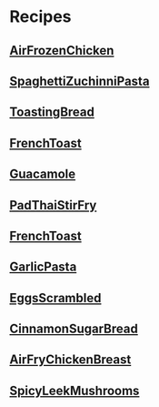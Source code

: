 # Recipes 


## [AirFrozenChicken](https://rawgit.com/clickthisnick/recipes/master/dist/AirFrozenChicken.html)

## [SpaghettiZuchinniPasta](https://rawgit.com/clickthisnick/recipes/master/dist/SpaghettiZuchinniPasta.html)

## [ToastingBread](https://rawgit.com/clickthisnick/recipes/master/dist/ToastingBread.html)

## [FrenchToast](https://rawgit.com/clickthisnick/recipes/master/dist/FrenchToast.html)

## [Guacamole](https://rawgit.com/clickthisnick/recipes/master/dist/Guacamole.html)

## [PadThaiStirFry](https://rawgit.com/clickthisnick/recipes/master/dist/PadThaiStirFry.html)

## [FrenchToast](https://rawgit.com/clickthisnick/recipes/master/dist/FrenchToast.html)

## [GarlicPasta](https://rawgit.com/clickthisnick/recipes/master/dist/GarlicPasta.html)

## [EggsScrambled](https://rawgit.com/clickthisnick/recipes/master/dist/EggsScrambled.html)

## [CinnamonSugarBread](https://rawgit.com/clickthisnick/recipes/master/dist/CinnamonSugarBread.html)

## [AirFryChickenBreast](https://rawgit.com/clickthisnick/recipes/master/dist/AirFryChickenBreast.html)

## [SpicyLeekMushrooms](https://rawgit.com/clickthisnick/recipes/master/dist/SpicyLeekMushrooms.html)

